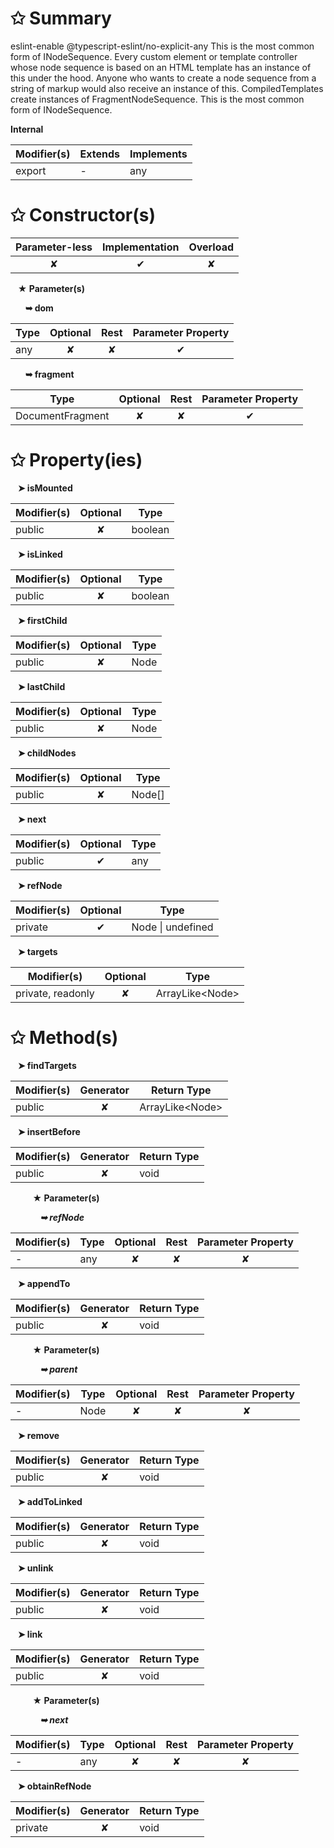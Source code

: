 # &#10025; Summary

eslint-enable @typescript-eslint/no-explicit-any
This is the most common form of INodeSequence.
Every custom element or template controller whose node sequence is based on an HTML template
has an instance of this under the hood. Anyone who wants to create a node sequence from
a string of markup would also receive an instance of this.
CompiledTemplates create instances of FragmentNodeSequence.
This is the most common form of INodeSequence.

**Internal**

| Modifier(s)                            | Extends                      | Implements                                    |
|----------------------------------------|------------------------------|-----------------------------------------------|
| export | - | any |

# &#10025; Constructor(s)

| Parameter-less                         | Implementation                          | Overload                          |
|:--------------------------------------:|:---------------------------------------:|:---------------------------------:|
| ✘ | ✔ | ✘ |

&nbsp;&nbsp; **&#9733; Parameter(s)**

&nbsp;&nbsp;&nbsp;&nbsp;&nbsp; **&#10149; dom**

| Type                        | Optional                           | Rest                          | Parameter Property                          |
|-----------------------------|:----------------------------------:|:-----------------------------:|:-------------------------------------------:|
| any | ✘  | ✘ | ✔ |

&nbsp;&nbsp;&nbsp;&nbsp;&nbsp; **&#10149; fragment**

| Type                        | Optional                           | Rest                          | Parameter Property                          |
|-----------------------------|:----------------------------------:|:-----------------------------:|:-------------------------------------------:|
| DocumentFragment | ✘  | ✘ | ✔ |

# &#10025; Property(ies)

&nbsp;&nbsp; **&#10148; isMounted**

| Modifier(s)                               | Optional                           | Type                         |
|-------------------------------------------|:----------------------------------:|------------------------------|
| public | ✘ | boolean |

&nbsp;&nbsp; **&#10148; isLinked**

| Modifier(s)                               | Optional                           | Type                         |
|-------------------------------------------|:----------------------------------:|------------------------------|
| public | ✘ | boolean |

&nbsp;&nbsp; **&#10148; firstChild**

| Modifier(s)                               | Optional                           | Type                         |
|-------------------------------------------|:----------------------------------:|------------------------------|
| public | ✘ | Node |

&nbsp;&nbsp; **&#10148; lastChild**

| Modifier(s)                               | Optional                           | Type                         |
|-------------------------------------------|:----------------------------------:|------------------------------|
| public | ✘ | Node |

&nbsp;&nbsp; **&#10148; childNodes**

| Modifier(s)                               | Optional                           | Type                         |
|-------------------------------------------|:----------------------------------:|------------------------------|
| public | ✘ | Node[] |

&nbsp;&nbsp; **&#10148; next**

| Modifier(s)                               | Optional                           | Type                         |
|-------------------------------------------|:----------------------------------:|------------------------------|
| public | ✔ | any |

&nbsp;&nbsp; **&#10148; refNode**

| Modifier(s)                               | Optional                           | Type                         |
|-------------------------------------------|:----------------------------------:|------------------------------|
| private | ✔ | Node &#124; undefined |

&nbsp;&nbsp; **&#10148; targets**

| Modifier(s)                               | Optional                           | Type                         |
|-------------------------------------------|:----------------------------------:|------------------------------|
| private, readonly | ✘ | ArrayLike&lt;Node&gt; |

# &#10025; Method(s)

&nbsp;&nbsp; **&#10148; findTargets**

| Modifier(s)                              | Generator                          | Return Type                       |
|------------------------------------------|:----------------------------------:|-----------------------------------|
| public | ✘ | ArrayLike&lt;Node&gt; |

&nbsp;&nbsp; **&#10148; insertBefore**

| Modifier(s)                              | Generator                          | Return Type                       |
|------------------------------------------|:----------------------------------:|-----------------------------------|
| public | ✘ | void |

&nbsp;&nbsp;&nbsp;&nbsp;&nbsp;&nbsp;&nbsp;&nbsp; **&#9733; Parameter(s)**

&nbsp;&nbsp;&nbsp;&nbsp;&nbsp;&nbsp;&nbsp;&nbsp;&nbsp;&nbsp;&nbsp; _**&#10149; refNode**_

| Modifier(s)                              | Type                        | Optional                           | Rest                          | Parameter Property                          |
|------------------------------------------|-----------------------------|:----------------------------------:|:-----------------------------:|:-------------------------------------------:|
| - | any | ✘  | ✘ | ✘ |

&nbsp;&nbsp; **&#10148; appendTo**

| Modifier(s)                              | Generator                          | Return Type                       |
|------------------------------------------|:----------------------------------:|-----------------------------------|
| public | ✘ | void |

&nbsp;&nbsp;&nbsp;&nbsp;&nbsp;&nbsp;&nbsp;&nbsp; **&#9733; Parameter(s)**

&nbsp;&nbsp;&nbsp;&nbsp;&nbsp;&nbsp;&nbsp;&nbsp;&nbsp;&nbsp;&nbsp; _**&#10149; parent**_

| Modifier(s)                              | Type                        | Optional                           | Rest                          | Parameter Property                          |
|------------------------------------------|-----------------------------|:----------------------------------:|:-----------------------------:|:-------------------------------------------:|
| - | Node | ✘  | ✘ | ✘ |

&nbsp;&nbsp; **&#10148; remove**

| Modifier(s)                              | Generator                          | Return Type                       |
|------------------------------------------|:----------------------------------:|-----------------------------------|
| public | ✘ | void |

&nbsp;&nbsp; **&#10148; addToLinked**

| Modifier(s)                              | Generator                          | Return Type                       |
|------------------------------------------|:----------------------------------:|-----------------------------------|
| public | ✘ | void |

&nbsp;&nbsp; **&#10148; unlink**

| Modifier(s)                              | Generator                          | Return Type                       |
|------------------------------------------|:----------------------------------:|-----------------------------------|
| public | ✘ | void |

&nbsp;&nbsp; **&#10148; link**

| Modifier(s)                              | Generator                          | Return Type                       |
|------------------------------------------|:----------------------------------:|-----------------------------------|
| public | ✘ | void |

&nbsp;&nbsp;&nbsp;&nbsp;&nbsp;&nbsp;&nbsp;&nbsp; **&#9733; Parameter(s)**

&nbsp;&nbsp;&nbsp;&nbsp;&nbsp;&nbsp;&nbsp;&nbsp;&nbsp;&nbsp;&nbsp; _**&#10149; next**_

| Modifier(s)                              | Type                        | Optional                           | Rest                          | Parameter Property                          |
|------------------------------------------|-----------------------------|:----------------------------------:|:-----------------------------:|:-------------------------------------------:|
| - | any | ✘  | ✘ | ✘ |

&nbsp;&nbsp; **&#10148; obtainRefNode**

| Modifier(s)                              | Generator                          | Return Type                       |
|------------------------------------------|:----------------------------------:|-----------------------------------|
| private | ✘ | void |